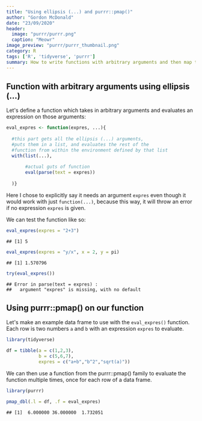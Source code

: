```yaml
---
title: "Using ellipsis (...) and purrr::pmap()"
author: "Gordon McDonald"
date: "23/09/2020"
header:
  image: "purrr/purrr.png"
  caption: "Meowr"
image_preview: "purrr/purrr_thumbnail.png"
category: R
tags: ['R', 'tidyverse', 'purrr']
summary: How to write functions with arbitrary arguments and then map them over data frames.
---
```



## Function with arbitrary arguments using ellipsis (...)

Let's define a function which takes in arbitrary arguments and evaluates an expression on those arguments:

```r
eval_expres <- function(expres, ...){
  
  #this part gets all the ellipsis (...) arguments, 
  #puts them in a list, and evaluates the rest of the 
  #function from within the environment defined by that list
  with(list(...),
       
       #actual guts of function
       eval(parse(text = expres))
       
  )}
```
Here I chose to explicitly say it needs an argument `expres` even though it would work with just `function(...)`, because this way, it will throw an error if no expression `expres` is given.

We can test the function like so:

```r
eval_expres(expres = "2+3")
```

```
## [1] 5
```

```r
eval_expres(expres = "y/x", x = 2, y = pi)
```

```
## [1] 1.570796
```

```r
try(eval_expres())
```

```
## Error in parse(text = expres) : 
##   argument "expres" is missing, with no default
```

## Using purrr::pmap() on our function

Let's make an example data frame to use with the `eval_expres()` function. Each row is two numbers `a` and `b` with an expression `expres` to evaluate.

```r
library(tidyverse)

df = tibble(a = c(1,2,3),
            b = c(5,6,7),
            expres = c("a+b","b^2","sqrt(a)"))
```

We can then use a function from the purrr::pmap() family to evaluate the function multiple times, once for each row of a data frame.

```r
library(purrr)

pmap_dbl(.l = df, .f = eval_expres)
```

```
## [1]  6.000000 36.000000  1.732051
```
